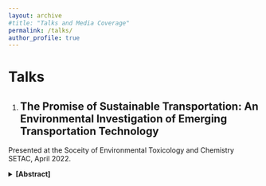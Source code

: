 ```yaml
---
layout: archive
#title: "Talks and Media Coverage"
permalink: /talks/
author_profile: true
---
```


Talks
=====
1. ## The Promise of Sustainable Transportation: An Environmental Investigation of Emerging Transportation Technology

Presented at the Soceity of Environmental Toxicology and Chemistry SETAC, April 2022. 
<details>
<summary><b>[Abstract]</b></summary>
It is estimated that 28% of greenhouse gas emissions (GHG) in the United States come from the transportation system, with various other toxic pollutants released from carbon-intensive modes of transportation. The urgent need to reduce harmful emissions from the transportation sector has set in motion an insuppressible momentum for adopting alternative modes of transportation such as autonomous vehicles, electric vehicles, and electric bicycles. Yet the adoption of these emerging modes could be overshadowing potential environmental impacts that thwarts efforts of creating a sustainable transportation system. It is an environmental imperative to reduce the environmental impacts of transportation, to slow climate change. 

In this work, we aim to reveal and quantify the hidden environmental implications of different emerging modes of transportation specifically autonomous vehicles, electric autonomous vehicles, and electric bicycles.  In a series of empirical surveys performed in Madison, Wisconsin we collect data on travelers' transportation modal choices. Data collected was used to build mathematical relationships between users' preferences of different transportation modes and the cascading environmental implications. Life cycle assessment (LCA) based on well to wheel model is adopted to further quantify environmental impacts across five different categories: energy consumption, greenhouse gas emissions, particulate matter, sulfur and nitrogen oxides. Further, we analyze the dependency between the energy infrastructure, mainly the electricity generation scheme, and its impact in offsetting foreseen environmental benefits from electric modes of transportation.  

Our analysis shows that autonomous vehicles and electric bicycles enjoy a great deal of attractiveness by travelers in Madison, which translates directly into use phase environmental impacts. Adopting autonomous vehicles will eventually increase emissions, however electric autonomous vehicles can offset these outcomes. On the contrary, electric bicycle sharing programs (e.g., BCycle in Madison) can alleviate the demand on carbon-intensive modes and reduce transportation emissions. Further, the way we generate electricity, and the dependency on unsustainable energy sources, can hinder our ability to decrease transportation emissions when adopting electric options. 

This work serves as a step forward in analyzing the environmental impacts of our transportation system. Ultimately, we aim to steer the development and deployment of new modes of transportation in ways that match users' adoption needs and are environmentally beneficial.
<details>

- Presentation slides [[here](..\files\SETAC_Presentation.pdf)] 

2. ## On Multi-class Automated Vehicles

Presented for the Traffic Flow Committee, May 2021.

<details>
<summary><b>[Abstract]</b></summarty>
This work develops a unifying framework to unveil the physical car-following (CF) behaviors of automated vehicles (AVs) under different control paradigms and parameter settings. The proposed framework adopts the flexible asymmetric behavior (AB) model to reveal the control mechanisms and their manifestation in the physical CF behavior, particularly their response to traffic disturbances. A mapping relationship between the AB model parameters and control parameters is then obtained to understand the range of CF behavior possible. Finally, a predictive modeling approach based on a logistic classifier coupled with a convoluted Multivariate Gaussian Process MGP is designed to predict the CF behavior of an AV. Analysis of two well-known controllers, linear state-feedback and Model Predictive Control (MPC), show how the proposed framework can uncover the CF mechanisms and provide insights into traffic-level disturbance evolution. The proposed analysis framework remains scalable and can be applied to a variety of controllers. Ultimately, this work can guide AV control design that is not myopic, but considers traffic-level performance. 
<details>

- Presentation recording via [[Youtube](https://www.youtube.com/watch?v=okmAiD5KeiE)]


Media Coverage
=====

1. 